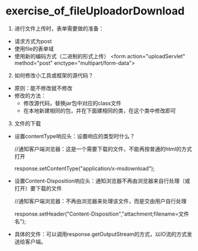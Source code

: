 # exercise_of_fileUploadorDownload
1. 进行文件上传时，表单需要做的准备：
- 请求方式为post
- 使用file的表单域
- 使用新的编码方式（二进制的形式上传）
  &lt;form action="uploadServlet" method="post" enctype="multipart/form-data"&gt;
2. 如何修改小工具或框架的源代码？
- 原则：能不修改就不修改
- 修改的方法：
	- 修改源代码，替换jar包中对应的class文件
	- 在本地新建相同的包，并在下面建相同的类，在这个类中修改即可
3. 文件的下载
- 设置contentType响应头：设置响应的类型时什么？

	//通知客户端浏览器：这是一个需要下载的文件，不能再按普通的html的方式打开

	response.setContentType("application/x-msdownload");
- 设置Content-Disposition响应头：通知浏览器不再由浏览器来自行处理（或打开）要下载的文件

	//通知客户端浏览器：不再由浏览器来处理该文件，而是交由用户自行处理

	response.setHeader("Content-Disposition","attachment;filename=文件名");
- 具体的文件：可以调用response.getOutputStream的方式，以IO流的方式发送给客户端。
